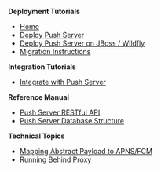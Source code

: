 **Deployment Tutorials**

- [Home](./Readme.md)
- [Deploy Push Server](./Deploying-Push-Server.md)
- [Deploy Push Server on JBoss / Wildfly](./Deploying-Wildfly.md)
- [Migration Instructions](./Migration-Instructions.md)

**Integration Tutorials**

- [Integrate with Push Server](./Push-Server-Integration.md)

**Reference Manual**

- [Push Server RESTful API](./Push-Server-API.md)
- [Push Server Database Structure](./Push-Server-Database.md)

**Technical Topics**

- [Mapping Abstract Payload to APNS/FCM](./Push-Message-Payload-Mapping.md)
- [Running Behind Proxy](./Running-Behind-Proxy.md)
